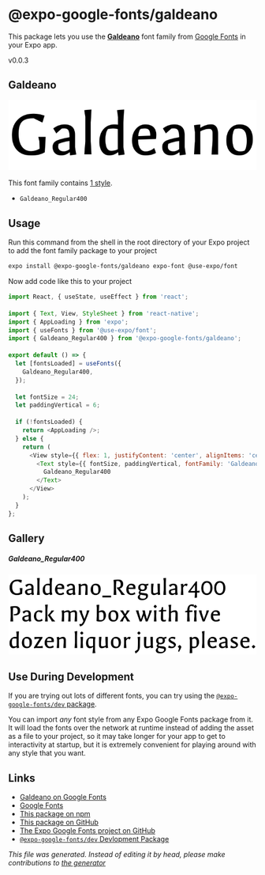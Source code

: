 # @expo-google-fonts/galdeano

This package lets you use the [**Galdeano**](https://fonts.google.com/specimen/Galdeano) font family from [Google Fonts](https://fonts.google.com/) in your Expo app.

v0.0.3

## Galdeano

![Galdeano](./font-family.png)

This font family contains [1 style](#gallery).

- `Galdeano_Regular400`

## Usage

Run this command from the shell in the root directory of your Expo project to add the font family package to your project
```sh
expo install @expo-google-fonts/galdeano expo-font @use-expo/font
```

Now add code like this to your project
```js
import React, { useState, useEffect } from 'react';

import { Text, View, StyleSheet } from 'react-native';
import { AppLoading } from 'expo';
import { useFonts } from '@use-expo/font';
import { Galdeano_Regular400 } from '@expo-google-fonts/galdeano';

export default () => {
  let [fontsLoaded] = useFonts({
    Galdeano_Regular400,
  });

  let fontSize = 24;
  let paddingVertical = 6;

  if (!fontsLoaded) {
    return <AppLoading />;
  } else {
    return (
      <View style={{ flex: 1, justifyContent: 'center', alignItems: 'center' }}>
        <Text style={{ fontSize, paddingVertical, fontFamily: 'Galdeano_Regular400' }}>
          Galdeano_Regular400
        </Text>
      </View>
    );
  }
};

```

## Gallery

##### Galdeano_Regular400
![Galdeano_Regular400](./854bd50aee5dea55f44b1b53ec61e1810043d0a16cdc4adaf2cd764a30bb3424.ttf.png)


## Use During Development

If you are trying out lots of different fonts, you can try using the [`@expo-google-fonts/dev` package](https://github.com/expo/google-fonts/tree/master/font-packages/dev#readme).

You can import *any* font style from any Expo Google Fonts package from it. It will load the fonts
over the network at runtime instead of adding the asset as a file to your project, so it may take longer
for your app to get to interactivity at startup, but it is extremely convenient
for playing around with any style that you want.

## Links

- [Galdeano on Google Fonts](https://fonts.google.com/specimen/Galdeano)
- [Google Fonts](https://fonts.google.com/)
- [This package on npm](https://www.npmjs.com/package/@expo-google-fonts/galdeano)
- [This package on GitHub](https://github.com/expo/google-fonts/tree/master/font-packages/galdeano)
- [The Expo Google Fonts project on GitHub](https://github.com/expo/google-fonts)
- [`@expo-google-fonts/dev` Devlopment Package](https://github.com/expo/google-fonts/tree/master/font-packages/dev)


*This file was generated. Instead of editing it by head, please make contributions to [the generator](https://github.com/expo/google-fonts/tree/master/packages/generator)*
